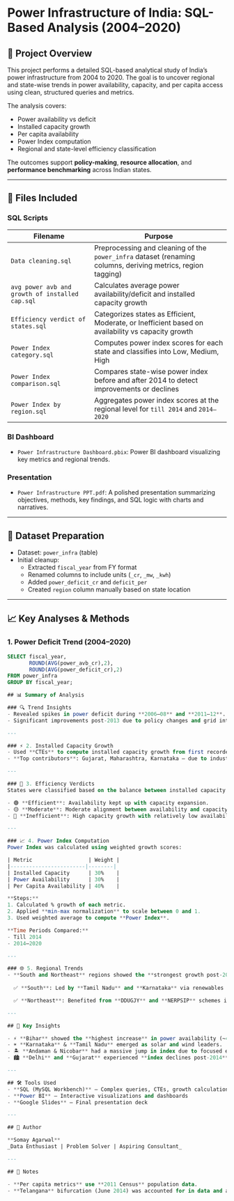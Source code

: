 # Power Infrastructure of India: SQL-Based Analysis (2004–2020)

## 📌 Project Overview

This project performs a detailed SQL-based analytical study of India’s power infrastructure from 2004 to 2020. The goal is to uncover regional and state-wise trends in power availability, capacity, and per capita access using clean, structured queries and metrics.

The analysis covers:
- Power availability vs deficit
- Installed capacity growth
- Per capita availability
- Power Index computation
- Regional and state-level efficiency classification

The outcomes support **policy-making**, **resource allocation**, and **performance benchmarking** across Indian states.

---

## 📂 Files Included

### SQL Scripts

| Filename | Purpose |
|----------|---------|
| `Data cleaning.sql` | Preprocessing and cleaning of the `power_infra` dataset (renaming columns, deriving metrics, region tagging) |
| `avg power avb and growth of installed cap.sql` | Calculates average power availability/deficit and installed capacity growth |
| `Efficiency verdict of states.sql` | Categorizes states as Efficient, Moderate, or Inefficient based on availability vs capacity growth |
| `Power Index category.sql` | Computes power index scores for each state and classifies into Low, Medium, High |
| `Power Index comparison.sql` | Compares state-wise power index before and after 2014 to detect improvements or declines |
| `Power Index by region.sql` | Aggregates power index scores at the regional level for `till 2014` and `2014–2020` |

### BI Dashboard

- `Power Infrastructure Dashboard.pbix`: Power BI dashboard visualizing key metrics and regional trends.

### Presentation

- `Power Infrastructure PPT.pdf`: A polished presentation summarizing objectives, methods, key findings, and SQL logic with charts and narratives.

---

## 🧹 Dataset Preparation

- Dataset: `power_infra` (table)
- Initial cleanup:
  - Extracted `fiscal_year` from FY format
  - Renamed columns to include units (`_cr`, `_mw`, `_kwh`)
  - Added `power_deficit_cr` and `deficit_per`
  - Created `region` column manually based on state location

---

## 📈 Key Analyses & Methods

### 1. **Power Deficit Trend (2004–2020)**
```sql
SELECT fiscal_year, 
       ROUND(AVG(power_avb_cr),2), 
       ROUND(AVG(power_deficit_cr),2)
FROM power_infra
GROUP BY fiscal_year;

## 📊 Summary of Analysis

### 🔍 Trend Insights
- Revealed spikes in power deficit during **2006–08** and **2011–12**.
- Significant improvements post-2013 due to policy changes and grid integration.

---

### ⚡ 2. Installed Capacity Growth
- Used **CTEs** to compute installed capacity growth from first recorded year to 2020.
- **Top contributors**: Gujarat, Maharashtra, Karnataka — due to industrial demand and renewable investments.

---

### 🧮 3. Efficiency Verdicts
States were classified based on the balance between installed capacity growth and power availability growth:

- 🟢 **Efficient**: Availability kept up with capacity expansion.
- 🟡 **Moderate**: Moderate alignment between availability and capacity.
- 🔴 **Inefficient**: High capacity growth with relatively low availability growth.

---

### 📈 4. Power Index Computation
Power Index was calculated using weighted growth scores:

| Metric                  | Weight |
|------------------------|--------|
| Installed Capacity      | 30%    |
| Power Availability      | 30%    |
| Per Capita Availability | 40%    |

**Steps:**
1. Calculated % growth of each metric.
2. Applied **min-max normalization** to scale between 0 and 1.
3. Used weighted average to compute **Power Index**.

**Time Periods Compared:**
- Till 2014
- 2014–2020

---

### 🌐 5. Regional Trends
- **South and Northeast** regions showed the **strongest growth post-2014**.
  
  ✅ **South**: Led by **Tamil Nadu** and **Karnataka** via renewables (wind, solar), and central support (UDAY, One Nation One Grid).

  ✅ **Northeast**: Benefited from **DDUGJY** and **NERPSIP** schemes improving transmission and rural electrification.

---

## 🔑 Key Insights

- ⚡ **Bihar** showed the **highest increase** in power availability (~425%).
- ☀️ **Karnataka** & **Tamil Nadu** emerged as solar and wind leaders.
- 🏝️ **Andaman & Nicobar** had a massive jump in index due to focused electrification drives.
- 🏙️ **Delhi** and **Gujarat** experienced **index declines post-2014**, possibly due to early saturation.

---

## 🛠️ Tools Used
- **SQL (MySQL Workbench)** — Complex queries, CTEs, growth calculations
- **Power BI** — Interactive visualizations and dashboards
- **Google Slides** — Final presentation deck

---

## 👤 Author

**Somay Agarwal**  
_Data Enthusiast | Problem Solver | Aspiring Consultant_

---

## 📎 Notes

- **Per capita metrics** use **2011 Census** population data.
- **Telangana** bifurcation (June 2014) was accounted for in data and analysis.


